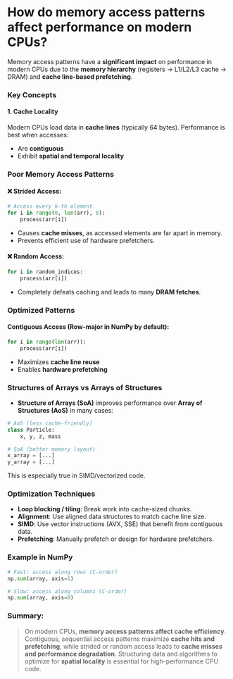 # How do memory access patterns affect performance on modern CPUs?

Memory access patterns have a **significant impact** on performance in modern CPUs due to the **memory hierarchy** (registers → L1/L2/L3 cache → DRAM) and **cache line-based prefetching**.

### Key Concepts

#### 1. **Cache Locality**

Modern CPUs load data in **cache lines** (typically 64 bytes). Performance is best when accesses:

- Are **contiguous**
- Exhibit **spatial and temporal locality**

### Poor Memory Access Patterns

#### ❌ Strided Access:

```python
# Access every k-th element
for i in range(0, len(arr), 8):
    process(arr[i])
```

- Causes **cache misses**, as accessed elements are far apart in memory.
- Prevents efficient use of hardware prefetchers.

#### ❌ Random Access:

```python
for i in random_indices:
    process(arr[i])
```

- Completely defeats caching and leads to many **DRAM fetches**.

### Optimized Patterns

#### Contiguous Access (Row-major in NumPy by default):

```python
for i in range(len(arr)):
    process(arr[i])
```

- Maximizes **cache line reuse**
- Enables **hardware prefetching**

### Structures of Arrays vs Arrays of Structures

- **Structure of Arrays (SoA)** improves performance over **Array of Structures (AoS)** in many cases:

```python
# AoS (less cache-friendly)
class Particle:
    x, y, z, mass

# SoA (better memory layout)
x_array = [...]
y_array = [...]
```

This is especially true in SIMD/vectorized code.

### Optimization Techniques

- **Loop blocking / tiling**: Break work into cache-sized chunks.
- **Alignment**: Use aligned data structures to match cache line size.
- **SIMD**: Use vector instructions (AVX, SSE) that benefit from contiguous data.
- **Prefetching**: Manually prefetch or design for hardware prefetchers.

### Example in NumPy

```python
# Fast: access along rows (C-order)
np.sum(array, axis=1)

# Slow: access along columns (C-order)
np.sum(array, axis=0)
```

### Summary:

> On modern CPUs, **memory access patterns affect cache efficiency**. Contiguous, sequential access patterns maximize **cache hits and prefetching**, while strided or random access leads to **cache misses and performance degradation**. Structuring data and algorithms to optimize for **spatial locality** is essential for high-performance CPU code.
